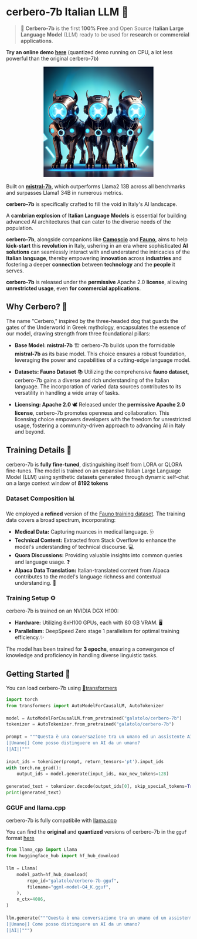 # cerbero-7b Italian LLM 🚀 

> 📢 **Cerbero-7b** is the first **100% Free** and Open Source **Italian Large Language Model** (LLM) ready to be used for **research** or **commercial applications**.

**Try an online demo [here](https://huggingface.co/spaces/galatolo/chat-with-cerbero-7b)** (quantized demo running on CPU, a lot less powerful than the original cerbero-7b)

<p align="center">
  <img width="300" height="300" src="./README.md.d/cerbero.png">
</p>

Built on [**mistral-7b**](https://mistral.ai/news/announcing-mistral-7b/), which outperforms Llama2 13B across all benchmarks and surpasses Llama1 34B in numerous metrics.

**cerbero-7b** is specifically crafted to fill the void in Italy's AI landscape.

A **cambrian explosion** of **Italian Language Models** is essential for building advanced AI architectures that can cater to the diverse needs of the population.

**cerbero-7b**, alongside companions like [**Camoscio**](https://github.com/teelinsan/camoscio) and [**Fauno**](https://github.com/RSTLess-research/Fauno-Italian-LLM), aims to help **kick-start** this **revolution** in Italy, ushering in an era where sophisticated **AI solutions** can seamlessly interact with and understand the intricacies of the **Italian language**, thereby empowering **innovation** across **industries** and fostering a deeper **connection** between **technology** and the **people** it serves.

**cerbero-7b** is released under the **permissive** Apache 2.0 **license**, allowing **unrestricted usage**, even **for commercial applications**.

## Why Cerbero? 🤔

The name "Cerbero," inspired by the three-headed dog that guards the gates of the Underworld in Greek mythology, encapsulates the essence of our model, drawing strength from three foundational pillars:

- **Base Model: mistral-7b** 🏗️
  cerbero-7b builds upon the formidable **mistral-7b** as its base model. This choice ensures a robust foundation, leveraging the power and capabilities of a cutting-edge language model.

- **Datasets: Fauno Dataset** 📚
  Utilizing the comprehensive **fauno dataset**, cerbero-7b gains a diverse and rich understanding of the Italian language. The incorporation of varied data sources contributes to its versatility in handling a wide array of tasks.

- **Licensing: Apache 2.0** 🕊️
  Released under the **permissive Apache 2.0 license**, cerbero-7b promotes openness and collaboration. This licensing choice empowers developers with the freedom for unrestricted usage, fostering a community-driven approach to advancing AI in Italy and beyond.

## Training Details 🚀

cerbero-7b is **fully fine-tuned**, distinguishing itself from LORA or QLORA fine-tunes. 
The model is trained on an expansive Italian Large Language Model (LLM) using synthetic datasets generated through dynamic self-chat on a large context window of **8192 tokens**

### Dataset Composition 📊

We employed a **refined** version of the [Fauno training dataset](https://github.com/RSTLess-research/Fauno-Italian-LLM). The training data covers a broad spectrum, incorporating:

- **Medical Data:** Capturing nuances in medical language. 🩺
- **Technical Content:** Extracted from Stack Overflow to enhance the model's understanding of technical discourse. 💻
- **Quora Discussions:** Providing valuable insights into common queries and language usage. ❓
- **Alpaca Data Translation:** Italian-translated content from Alpaca contributes to the model's language richness and contextual understanding. 🦙

### Training Setup ⚙️

cerbero-7b is trained on an NVIDIA DGX H100:

- **Hardware:** Utilizing 8xH100 GPUs, each with 80 GB VRAM. 🖥️
- **Parallelism:** DeepSpeed Zero stage 1 parallelism for optimal training efficiency.✨

The model has been trained for **3 epochs**, ensuring a convergence of knowledge and proficiency in handling diverse linguistic tasks.

## Getting Started 🚀

You can load cerbero-7b using [🤗transformers](https://huggingface.co/docs/transformers/index)

```python
import torch
from transformers import AutoModelForCausalLM, AutoTokenizer

model = AutoModelForCausalLM.from_pretrained("galatolo/cerbero-7b")
tokenizer = AutoTokenizer.from_pretrained("galatolo/cerbero-7b")

prompt = """Questa è una conversazione tra un umano ed un assistente AI.
[|Umano|] Come posso distinguere un AI da un umano?
[|AI|]"""

input_ids = tokenizer(prompt, return_tensors='pt').input_ids
with torch.no_grad():
    output_ids = model.generate(input_ids, max_new_tokens=128)

generated_text = tokenizer.decode(output_ids[0], skip_special_tokens=True)
print(generated_text)
```

### GGUF and llama.cpp

cerbero-7b is fully compatibile with [llama.cpp](https://github.com/ggerganov/llama.cpp)

You can find the **original** and **quantized** versions of cerbero-7b in the `gguf` format [here](https://huggingface.co/galatolo/cerbero-7b-gguf/tree/main)

```python
from llama_cpp import Llama
from huggingface_hub import hf_hub_download  

llm = Llama(
    model_path=hf_hub_download(
        repo_id="galatolo/cerbero-7b-gguf",
        filename="ggml-model-Q4_K.gguf",
    ),
    n_ctx=4086,
) 

llm.generate("""Questa è una conversazione tra un umano ed un assistente AI.
[|Umano|] Come posso distinguere un AI da un umano?
[|AI|]""")
```